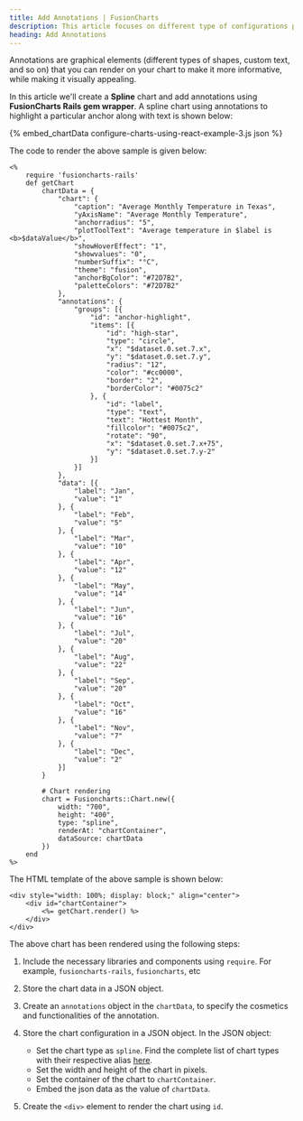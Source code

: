 ```yaml
---
title: Add Annotations | FusionCharts
description: This article focuses on different type of configurations possible using FusionCharts Rails get wrapper.
heading: Add Annotations
---
```


Annotations are graphical elements (different types of shapes, custom text, and so on) that you can render on your chart to make it more informative, while making it visually appealing.

In this article we'll create a **Spline** chart and add annotations using **FusionCharts Rails gem wrapper**. A spline chart using annotations to highlight a particular anchor along with text is shown below:

{% embed_chartData configure-charts-using-react-example-3.js json %}

The code to render the above sample is given below:

```
<%
    require 'fusioncharts-rails'
    def getChart
        chartData = {
            "chart": {
                "caption": "Average Monthly Temperature in Texas",
                "yAxisName": "Average Monthly Temperature",
                "anchorradius": "5",
                "plotToolText": "Average temperature in $label is <b>$dataValue</b>",
                "showHoverEffect": "1",
                "showvalues": "0",
                "numberSuffix": "°C",
                "theme": "fusion",
                "anchorBgColor": "#72D7B2",
                "paletteColors": "#72D7B2"
            },
            "annotations": {
                "groups": [{
                    "id": "anchor-highlight",
                    "items": [{
                        "id": "high-star",
                        "type": "circle",
                        "x": "$dataset.0.set.7.x",
                        "y": "$dataset.0.set.7.y",
                        "radius": "12",
                        "color": "#cc0000",
                        "border": "2",
                        "borderColor": "#0075c2"
                    }, {
                        "id": "label",
                        "type": "text",
                        "text": "Hottest Month",
                        "fillcolor": "#0075c2",
                        "rotate": "90",
                        "x": "$dataset.0.set.7.x+75",
                        "y": "$dataset.0.set.7.y-2"
                    }]
                }]
            },
            "data": [{
                "label": "Jan",
                "value": "1"
            }, {
                "label": "Feb",
                "value": "5"
            }, {
                "label": "Mar",
                "value": "10"
            }, {
                "label": "Apr",
                "value": "12"
            }, {
                "label": "May",
                "value": "14"
            }, {
                "label": "Jun",
                "value": "16"
            }, {
                "label": "Jul",
                "value": "20"
            }, {
                "label": "Aug",
                "value": "22"
            }, {
                "label": "Sep",
                "value": "20"
            }, {
                "label": "Oct",
                "value": "16"
            }, {
                "label": "Nov",
                "value": "7"
            }, {
                "label": "Dec",
                "value": "2"
            }]
        }
        
        # Chart rendering 
        chart = Fusioncharts::Chart.new({
            width: "700",
            height: "400",
            type: "spline",
            renderAt: "chartContainer",
            dataSource: chartData
        })
    end
%>
```

The HTML template of the above sample is shown below:

```
<div style="width: 100%; display: block;" align="center">
    <div id="chartContainer">
        <%= getChart.render() %>
    </div>
</div>
```

The above chart has been rendered using the following steps:

1. Include the necessary libraries and components using `require`. For example, `fusioncharts-rails`, `fusioncharts`, etc

2. Store the chart data in a JSON object.

3. Create an `annotations` object in the `chartData`, to specify the cosmetics and functionalities of the annotation.

4. Store the chart configuration in a JSON object. In the JSON object:
    * Set the chart type as `spline`. Find the complete list of chart types with their respective alias [here](https://www.fusioncharts.com/dev/chart-guide/list-of-charts).
    * Set the width and height of the chart in pixels. 
    * Set the container of the chart to `chartContainer`.
    * Embed the json data as the value of `chartData`.

5. Create the `<div>` element to render the chart using `id`.